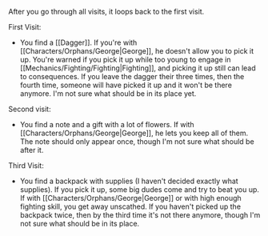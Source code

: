 After you go through all visits, it loops back to the first visit.

First Visit:
* You find a [[Dagger]]. If you're with [[Characters/Orphans/George|George]], he doesn't allow you to pick it up. You're warned if you pick it up while too young to engage in [[Mechanics/Fighting/Fighting|Fighting]], and picking it up still can lead to consequences. If you leave the dagger their three times, then the fourth time, someone will have picked it up and it won't be there anymore. I'm not sure what should be in its place yet.

Second visit:
* You find a note and a gift with a lot of flowers. If with [[Characters/Orphans/George|George]], he lets you keep all of them. The note should only appear once, though I'm not sure what should be after it.

Third Visit:
* You find a backpack with supplies (I haven't decided exactly what supplies). If you pick it up, some big dudes come and try to beat you up. If with [[Characters/Orphans/George|George]] or with high enough fighting skill, you get away unscathed. If you haven't picked up the backpack twice, then by the third time it's not there anymore, though I'm not sure what should be in its place.